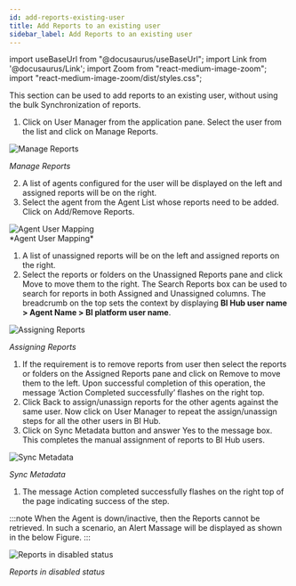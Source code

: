 ```yaml
---
id: add-reports-existing-user
title: Add Reports to an existing user
sidebar_label: Add Reports to an existing user
---
```


import useBaseUrl from "@docusaurus/useBaseUrl";
import Link from '@docusaurus/Link';
import Zoom from "react-medium-image-zoom";
import "react-medium-image-zoom/dist/styles.css";

This section can be used to add reports to an existing user, without using the bulk Synchronization of reports.

1. Click on User Manager from the application pane. Select the user from the list and click on Manage Reports.

  <div style={{textAlign: 'center'}}>
    <Zoom>
      <img alt="Manage Reports" src={useBaseUrl('/doc-images/admin-guide/admin-functions/maintenance-bihub/manageobjects.jpg')}/>
    </Zoom>
  </div>

  *Manage Reports*

2. A list of agents configured for the user will be displayed on the left and assigned reports will be on the right.
3. Select the agent from the Agent List whose reports need to be added. Click on Add/Remove Reports.

  <div style={{textAlign: 'center'}}>
    <Zoom>
      <img alt="Agent User Mapping" src={useBaseUrl('doc-images/admin-guide/admin-functions/maintenance-bihub/agentusermapping.jpg')}/>
    </Zoom>
  </div>
  *Agent User Mapping*

1.  A list of unassigned reports will be on the left and assigned reports on the right.
2.  Select the reports or folders on the Unassigned Reports pane and click Move to move them to the right. The Search Reports box can be used to search for reports in both Assigned and Unassigned columns. The breadcrumb on the top sets the context by displaying **BI Hub user name > Agent Name > BI platform user name**.
  <div style={{textAlign: 'center'}}>
    <Zoom>
      <img alt="Assigning Reports" src={useBaseUrl('doc-images/admin-guide/admin-functions/maintenance-bihub/assigningreports.jpg')}/>
    </Zoom>
  </div>

  *Assigning Reports*

1. If the requirement is to remove reports from user then select the reports or folders on the Assigned Reports pane and click on Remove to move them to the left. Upon successful completion of this operation, the message ‘Action Completed successfully’ flashes on the right top.
1. Click Back to assign/unassign reports for the other agents against the same user. Now click on User Manager to repeat the assign/unassign steps for all the other users in BI Hub.
1. Click on Sync Metadata button and answer Yes to the message box. This completes the manual assignment of reports to BI Hub users.

  <div style={{textAlign: 'center'}}>
    <Zoom>
      <img alt="Sync Metadata" src={useBaseUrl('doc-images/admin-guide/admin-functions/maintenance-bihub/syncmetadata.jpg')}/>
    </Zoom>
  </div>

  *Sync Metadata*

1. The message Action completed successfully flashes on the right top of the page indicating success of the step.

:::note
When the Agent is down/inactive, then the Reports cannot be retrieved. In such a scenario, an Alert Massage will be displayed as shown in the below Figure.
:::

  <div style={{textAlign: 'center'}}>
    <Zoom>
      <img alt="Reports in disabled status" src={useBaseUrl('doc-images/admin-guide/admin-functions/maintenance-bihub/alert1.png')}/>
    </Zoom>
  </div>

  *Reports in disabled status*
